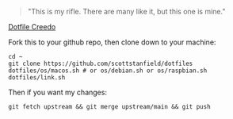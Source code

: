 > "This is my rifle. There are many like it, but this one is mine."

[Dotfile Creedo](https://en.wikipedia.org/wiki/Rifleman%27s_Creed)

Fork this to your github repo, then clone down to your machine:

```
cd ~
git clone https://github.com/scottstanfield/dotfiles
dotfiles/os/macos.sh # or os/debian.sh or os/raspbian.sh
dotfiles/link.sh
```

Then if you want my changes:

```
git fetch upstream && git merge upstream/main && git push
```

